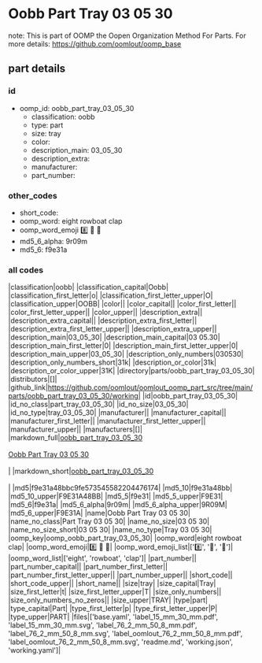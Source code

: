 # Oobb Part Tray 03 05 30  

note: This is part of OOMP the Oopen Organization Method For Parts. For more details: https://github.com/oomlout/oomp_base

##  part details





### id
* oomp_id: oobb_part_tray_03_05_30
  * classification: oobb
  * type: part
  * size: tray
  * color: 
  * description_main: 03_05_30
  * description_extra: 
  * manufacturer: 
  * part_number: 

### other_codes
* short_code: 
* oomp_word: eight rowboat clap
* oomp_word_emoji :eight: :rowboat: :clap:
* md5_6_alpha: 9r09m
* md5_6: f9e31a

### all codes 
|classification|oobb|
|classification_capital|Oobb|
|classification_first_letter|o|
|classification_first_letter_upper|O|
|classification_upper|OOBB|
|color||
|color_capital||
|color_first_letter||
|color_first_letter_upper||
|color_upper||
|description_extra||
|description_extra_capital||
|description_extra_first_letter||
|description_extra_first_letter_upper||
|description_extra_upper||
|description_main|03_05_30|
|description_main_capital|03 05.30|
|description_main_first_letter|0|
|description_main_first_letter_upper|0|
|description_main_upper|03_05_30|
|description_only_numbers|030530|
|description_only_numbers_short|31k|
|description_or_color|31k|
|description_or_color_upper|31K|
|directory|parts/oobb_part_tray_03_05_30|
|distributors|[]|
|github_link|https://github.com/oomlout/oomlout_oomp_part_src/tree/main/parts/oobb_part_tray_03_05_30/working|
|id|oobb_part_tray_03_05_30|
|id_no_class|part_tray_03_05_30|
|id_no_size|03_05_30|
|id_no_type|tray_03_05_30|
|manufacturer||
|manufacturer_capital||
|manufacturer_first_letter||
|manufacturer_first_letter_upper||
|manufacturer_upper||
|manufacturers|[]|
|markdown_full|[oobb_part_tray_03_05_30](https://github.com/oomlout/oomlout_oomp_part_src/tree/main/parts/oobb_part_tray_03_05_30/working)<br>[](https://github.com/oomlout/oomlout_oomp_part_src/tree/main/parts/oobb_part_tray_03_05_30/working)<br>[Oobb Part Tray 03 05 30](https://github.com/oomlout/oomlout_oomp_part_src/tree/main/parts/oobb_part_tray_03_05_30/working)<br><br>|
|markdown_short|[oobb_part_tray_03_05_30](https://github.com/oomlout/oomlout_oomp_part_src/tree/main/parts/oobb_part_tray_03_05_30/working)<br><br>|
|md5|f9e31a48bbc9fe573545582204476174|
|md5_10|f9e31a48bb|
|md5_10_upper|F9E31A48BB|
|md5_5|f9e31|
|md5_5_upper|F9E31|
|md5_6|f9e31a|
|md5_6_alpha|9r09m|
|md5_6_alpha_upper|9R09M|
|md5_6_upper|F9E31A|
|name|Oobb Part Tray 03 05 30|
|name_no_class|Part Tray 03 05 30|
|name_no_size|03 05 30|
|name_no_size_short|03 05 30|
|name_no_type|Tray 03 05 30|
|oomp_key|oomp_oobb_part_tray_03_05_30|
|oomp_word|eight rowboat clap|
|oomp_word_emoji|:eight: :rowboat: :clap:|
|oomp_word_emoji_list|[':eight:', ':rowboat:', ':clap:']|
|oomp_word_list|['eight', 'rowboat', 'clap']|
|part_number||
|part_number_capital||
|part_number_first_letter||
|part_number_first_letter_upper||
|part_number_upper||
|short_code||
|short_code_upper||
|short_name||
|size|tray|
|size_capital|Tray|
|size_first_letter|t|
|size_first_letter_upper|T|
|size_only_numbers||
|size_only_numbers_no_zeros||
|size_upper|TRAY|
|type|part|
|type_capital|Part|
|type_first_letter|p|
|type_first_letter_upper|P|
|type_upper|PART|
|files|['base.yaml', 'label_15_mm_30_mm.pdf', 'label_15_mm_30_mm.svg', 'label_76_2_mm_50_8_mm.pdf', 'label_76_2_mm_50_8_mm.svg', 'label_oomlout_76_2_mm_50_8_mm.pdf', 'label_oomlout_76_2_mm_50_8_mm.svg', 'readme.md', 'working.json', 'working.yaml']|
